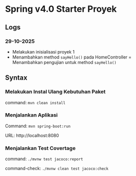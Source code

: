 # Spring v4.0 Starter Proyek

## Logs

### 29-10-2025

- Melakukan inisialisasi proyek 1
- Menambahkan method `sayHello()` pada HomeController
= Menambahkan pengujian untuk method `sayHello()`


## Syntax

### Melakukan Instal Ulang Kebutuhan Paket

command: `mvn clean install`

### Menjalankan Aplikasi

Command: `mvn spring-boot:run`

URL: http://localhost:8080

### Menjalankan Test Covertage

command: `./mvnw test jacoco:report`

command-check: `./mvnw clean test jacoco:check`



